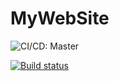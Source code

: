 # MyWebSite

![CI/CD: Master](https://github.com/JarrydMartin/MyWebSite/workflows/CI/CD:%20Master/badge.svg)

[![Build status](https://dev.azure.com/JarrydMartinDevSpace/MyWebSite/_apis/build/status/MyWebSite-CICD)](https://dev.azure.com/JarrydMartinDevSpace/MyWebSite/_build/latest?definitionId=5)
